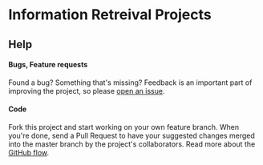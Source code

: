 # Information Retreival Projects
## Help
#### Bugs, Feature requests
Found a bug? Something that's missing? Feedback is an important part of improving the project, so please [open an issue](https://github.com/adibalwani/information-retrieval/issues).

#### Code
Fork this project and start working on your own feature branch. When you're done, send a Pull Request to have your suggested changes merged into the master branch by the project's collaborators. Read more about the [GitHub flow](https://guides.github.com/introduction/flow/).
